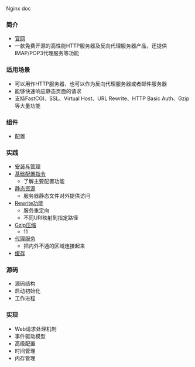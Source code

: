 Nginx doc

### 简介

- [官网](http://nginx.org/)
- 一款免费开源的高性能HTTP服务器及反向代理服务器产品，还提供IMAP/POP3代理服务等功能
### 适用场景
- 可以用作HTTP服务器，也可以作为反向代理服务器或者邮件服务器
- 能够快速响应静态页面的请求
- 支持FastCGI、SSL、Virtual Host、URL Rewrite、HTTP Basic Auth、Gzip等大量功能
### 组件
- 配置
### 实践
- [安装与管理](doc/practice/install.md)
- [基础配置指令](doc/practice/configuration.md)
    - 了解主要配置功能
- [静态资源](doc/practice/static.md)
    - 服务器静态文件对外提供访问
- [Rewrite功能](doc/practice/rewrite.md)
    - 服务重定向
    - 不同URI映射到指定路径
- [Gzip压缩](doc/practice/compression.md)
    - 11
- [代理服务](doc/practice/proxy.md)
    - 把内外不通的区域连接起来
- [缓存](doc/practice/cache.md)
### 源码
- 源码结构
- 启动初始化
- 工作进程
### 实现
- Web请求处理机制
- 事件驱动模型
- 高级配置
- 时间管理
- 内存管理